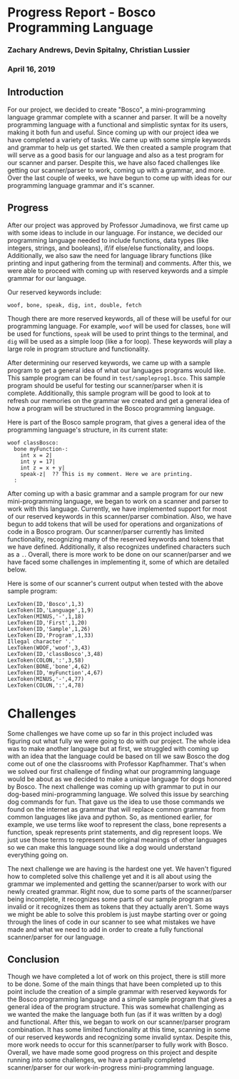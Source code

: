# Progress Report - Bosco Programming Language

### Zachary Andrews, Devin Spitalny, Christian Lussier
### April 16, 2019

## Introduction

For our project, we decided to create "Bosco", a mini-programming language grammar complete with a scanner and parser. It will be a novelty programming language with a functional and simplistic syntax for its users, making it both fun and useful. Since coming up with our project idea we have completed a variety of tasks. We came up with some simple keywords and grammar to help us get started. We then created a sample program that will serve as a good basis for our language and also as a test program for our scanner and parser. Despite this, we have also faced challenges like getting our scanner/parser to work, coming up with a grammar, and more. Over the last couple of weeks, we have begun to come up with ideas for our programming language grammar and it's scanner.

## Progress

After our project was approved by Professor Jumadinova, we first came up with some ideas to include in our language. For instance, we decided our programming language needed to include functions, data types (like integers, strings, and booleans), if/if else/else functionality, and loops. Additionally, we also saw the need for language library functions (like printing and input gathering from the terminal) and comments. After this, we were able to proceed with coming up with reserved keywords and a simple grammar for our language.

Our reserved keywords include:
```
woof, bone, speak, dig, int, double, fetch
```

Though there are more reserved keywords, all of these will be useful for our programming language. For example, `woof` will be used for classes, `bone` will be used for functions, `speak` will be used to print things to the terminal, and `dig` will be used as a simple loop (like a for loop). These keywords will play a large role in program structure and functionality.

After determining our reserved keywords, we came up with a sample program to get a general idea of what our languages programs would like. This sample program can be found in `test/sampleprog1.bsco`. This sample program should be useful for testing our scanner/parser when it is complete. Additionally, this sample program will be good to look at to refresh our memories on the grammar we created and get a general idea of how a program will be structured in the Bosco programming language.

Here is part of the Bosco sample program, that gives a general idea of the programming language's structure, in its current state:
```
woof classBosco:
  bone myFunction-:
    int x = 2|
    int y = 17|
    int z = x + y|
    speak-z|  ?? This is my comment. Here we are printing.
  :
```

After coming up with a basic grammar and a sample program for our new mini-programming language, we began to work on a scanner and parser to work with this language. Currently, we have implemented support for most of our reserved keywords in this scanner/parser combination. Also, we have begun to add tokens that will be used for operations and organizations of code in a Bosco program. Our scanner/parser currently has limited functionality, recognizing many of the reserved keywords and tokens that we have defined. Additionally, it also recognizes undefined characters such as a `.`. Overall, there is more work to be done on our scanner/parser and we have faced some challenges in implementing it, some of which are detailed below.

Here is some of our scanner's current output when tested with the above sample program:
```
LexToken(ID,'Bosco',1,3)
LexToken(ID,'Language',1,9)
LexToken(MINUS,'-',1,18)
LexToken(ID,'First',1,20)
LexToken(ID,'Sample',1,26)
LexToken(ID,'Program',1,33)
Illegal character '.'
LexToken(WOOF,'woof',3,43)
LexToken(ID,'classBosco',3,48)
LexToken(COLON,':',3,58)
LexToken(BONE,'bone',4,62)
LexToken(ID,'myFunction',4,67)
LexToken(MINUS,'-',4,77)
LexToken(COLON,':',4,78)
```

# Challenges

Some challenges we have come up so far in this project included was figuring out what fully we were going to do with our project. The whole idea was to make another language but at first, we struggled with coming up with an idea that the language could be based on till we saw Bosco the dog come out of one the classrooms with Professor Kapfhammer. That's when we solved our first challenge of finding what our programming language would be about as we decided to make a unique language for dogs honored by Bosco. The next challenge was coming up with grammar to put in our dog-based mini-programming language. We solved this issue by searching dog commands for fun. That gave us the idea to use those commands we found on the internet as grammar that will replace common grammar from common languages like java and python. So, as mentioned earlier, for example, we use terms like woof to represent the class, bone represents a function, speak represents print statements, and dig represent loops. We just use those terms to represent the original meanings of other languages so we can make this language sound like a dog would understand everything going on.

The next challenge we are having is the hardest one yet. We haven't figured how to completed solve this challenge yet and it is all about using the grammar we implemented and getting the scanner/parser to work with our newly created grammar. Right now, due to some parts of the scanner/parser being incomplete, it recognizes some parts of our sample program as invalid or it recognizes them as tokens that they actually aren't. Some ways we might be able to solve this problem is just maybe starting over or going through the lines of code in our scanner to see what mistakes we have made and what we need to add in order to create a fully functional scanner/parser for our language.

## Conclusion

Though we have completed a lot of work on this project, there is still more to be done. Some of the main things that have been completed up to this point include the creation of a simple grammar with reserved keywords for the Bosco programming language and a simple sample program that gives a general idea of the program structure. This was somewhat challenging as we wanted the make the language both fun (as if it was written by a dog) and functional. After this, we began to work on our scanner/parser program combination. It has some limited functionality at this time, scanning in some of our reserved keywords and recognizing some invalid syntax. Despite this, more work needs to occur for this scanner/parser to fully work with Bosco. Overall, we have made some good progress on this project and despite running into some challenges, we have a partially completed scanner/parser for our work-in-progress mini-programming language.
